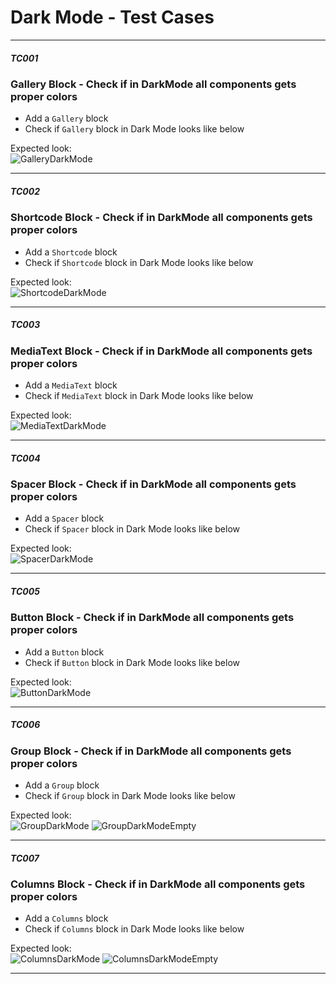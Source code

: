# Dark Mode - Test Cases

--------------------------------------------------------------------------------

##### TC001

### Gallery Block - Check if in DarkMode all components gets proper colors

-   Add a `Gallery` block
-   Check if `Gallery` block in Dark Mode looks like below

Expected look:  
![GalleryDarkMode](../resources/gallery-dark-mode.png)

--------------------------------------------------------------------------------

##### TC002

### Shortcode Block - Check if in DarkMode all components gets proper colors

-   Add a `Shortcode` block
-   Check if `Shortcode` block in Dark Mode looks like below

Expected look:  
![ShortcodeDarkMode](../resources/shortcode-dark-mode.png)

--------------------------------------------------------------------------------

##### TC003

### MediaText Block - Check if in DarkMode all components gets proper colors

-   Add a `MediaText` block
-   Check if `MediaText` block in Dark Mode looks like below

Expected look:  
![MediaTextDarkMode](../resources/mediatext-dark-mode.png)

--------------------------------------------------------------------------------

##### TC004

### Spacer Block - Check if in DarkMode all components gets proper colors

-   Add a `Spacer` block
-   Check if `Spacer` block in Dark Mode looks like below

Expected look:  
![SpacerDarkMode](../resources/spacer-dark-mode.png)

--------------------------------------------------------------------------------

##### TC005

### Button Block - Check if in DarkMode all components gets proper colors

-   Add a `Button` block
-   Check if `Button` block in Dark Mode looks like below

Expected look:  
![ButtonDarkMode](../resources/button-dark-mode.png)

--------------------------------------------------------------------------------

##### TC006

### Group Block - Check if in DarkMode all components gets proper colors

-   Add a `Group` block
-   Check if `Group` block in Dark Mode looks like below

Expected look:  
![GroupDarkMode](../resources/group-dark-mode.png)
![GroupDarkModeEmpty](../resources/group-dark-mode-empty.png)

--------------------------------------------------------------------------------

##### TC007

### Columns Block - Check if in DarkMode all components gets proper colors

-   Add a `Columns` block
-   Check if `Columns` block in Dark Mode looks like below

Expected look:  
![ColumnsDarkMode](../resources/columns-dark-mode.png)
![ColumnsDarkModeEmpty](../resources/columns-dark-mode-empty.png)

--------------------------------------------------------------------------------